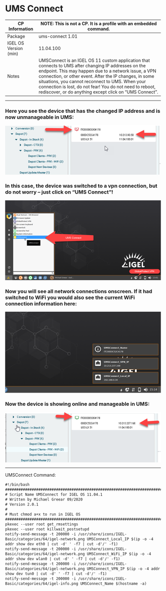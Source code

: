 # UMS Connect

|  CP Information | **NOTE:** This is not a CP. It is a profile with an embedded command.            |
|--------------------|------------|
| Package | ums-connect 1.01 |
| IGEL OS Version (min) | 11.04.100 |
| Notes | UMSConnect is an IGEL OS 11 custom application that connects to UMS after changing IP addresses on the endpoint. This may happen due to a network issue, a VPN connection, or other event. After the IP changes, in some situations, you cannot reconnect to UMS. When your connection is lost, do not fear! You do not need to reboot, rediscover, or do anything except click on “UMS Connect”. |

-----
### Here you see the device that has the changed IP address and is now unmanageable in UMS:

![UMSConnect 01](UMSConnect_01.png)

### In this case, the device was switched to a vpn connection, but do not worry – just click on “UMS Connect”!

![UMSConnect 02](UMSConnect_02.png)

### Now you will see all network connections onscreen. If it had switched to WiFi you would also see the current WiFi connection information here:

![UMSConnect 03](UMSConnect_03.png)

### Now the device is showing online and manageable in UMS:

![UMSConnect 04](UMSConnect_04.png)

-----
UMSConnect Command:
```{UMSConnect}
#!/bin/bash
###########################################################################################
# Script Name UMSConnect for IGEL OS 11.04.1
# Written by Michael Greear 09/2020
# Version 2.0.1
#
# Must chmod a+x to run in IGEL OS
###########################################################################################
pkexec --user root get_rmsettings
pkexec --user root killwait_postsetupd
notify-send-message -t 200000 -i /usr/share/icons/IGEL-Basic/categories/64/igel-network.png UMSConnect_Local_IP $(ip -o -4 addr show dev eth0 | cut -d' ' -f7 | cut -d'/' -f1)
notify-send-message -t 200000 -i /usr/share/icons/IGEL-Basic/categories/64/igel-network.png UMSConnect_WiFi_IP $(ip -o -4 addr show dev wlan0 | cut -d' ' -f7 | cut -d'/' -f1)
notify-send-message -t 200000 -i /usr/share/icons/IGEL-Basic/categories/64/igel-network.png UMSConnect_VPN_IP $(ip -o -4 addr show dev tun0 | cut -d' ' -f7 | cut -d'/' -f1)
notify-send-message -t 200000 -i /usr/share/icons/IGEL-Basic/categories/64/igel-info.png UMSConnect_Name $(hostname -a)
  ```
